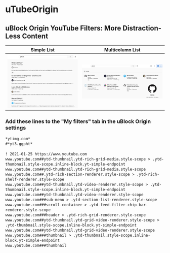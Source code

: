 # uTubeOrigin

## uBlock Origin YouTube Filters: More Distraction-Less Content

Simple List                 |  Multicolumn List 
:-------------------------:|:-------------------------:
![](horizontal.png)        |  ![](vertical.png)


### Add these lines to the "My filters" tab in the uBlock Origin settings

```
*ytimg.com*
#*yt3.ggpht*

! 2021-01-25 https://www.youtube.com
www.youtube.com##ytd-thumbnail.ytd-rich-grid-media.style-scope > .ytd-thumbnail.style-scope.inline-block.yt-simple-endpoint
www.youtube.com##ytd-thumbnail.ytd-rich-grid-media.style-scope
www.youtube.com##.ytd-rich-section-renderer.style-scope > .ytd-rich-shelf-renderer.style-scope
www.youtube.com##ytd-thumbnail.ytd-video-renderer.style-scope > .ytd-thumbnail.style-scope.inline-block.yt-simple-endpoint
www.youtube.com##ytd-thumbnail.ytd-video-renderer.style-scope
www.youtube.com###sub-menu > .ytd-section-list-renderer.style-scope
www.youtube.com###scroll-container > .ytd-feed-filter-chip-bar-renderer.style-scope
www.youtube.com###header > .ytd-rich-grid-renderer.style-scope
www.youtube.com##ytd-thumbnail.ytd-grid-video-renderer.style-scope > .ytd-thumbnail.style-scope.inline-block.yt-simple-endpoint
www.youtube.com##ytd-thumbnail.ytd-grid-video-renderer.style-scope
www.youtube.com###thumbnail > .ytd-thumbnail.style-scope.inline-block.yt-simple-endpoint
www.youtube.com###thumbnail
```
